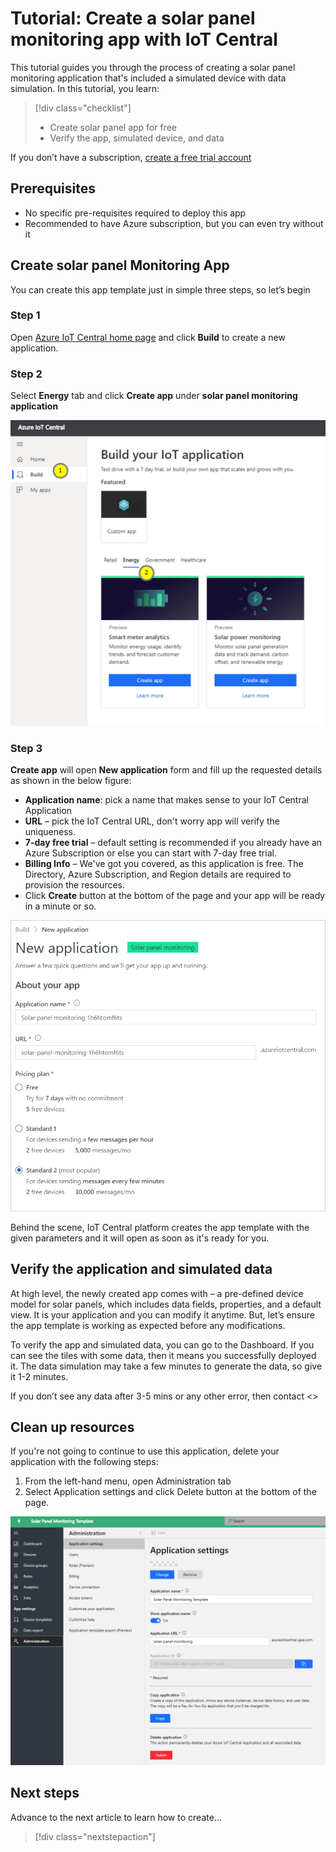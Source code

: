 
# Tutorial: Create a solar panel monitoring app with IoT Central 

This tutorial guides you through the process of creating a solar panel monitoring application that's included a simulated device with data simulation. In this tutorial, you learn:

> [!div class="checklist"]
> * Create solar panel app for free
> * Verify the app, simulated device, and data


If you don’t have a subscription, [create a free trial account](https://azure.microsoft.com/free)


## Prerequisites

- No specific pre-requisites required to deploy this app
- Recommended to have Azure subscription, but you can even try without it


## Create solar panel Monitoring App 

You can create this app template just in simple three steps, so let’s begin 

### Step 1

Open [Azure IoT Central home page](https://apps.azureiotcentral-ppe.com) and click **Build** to create a new application. 


### Step 2
Select **Energy** tab and click **Create app** under **solar panel monitoring application**

![Build App](media/tutorial-iot-central-solar-panel/solar-panel-build.png)


### Step 3

**Create app** will open **New application** form and fill up the requested details as shown in the below figure:
* **Application name**: pick a name that makes sense to your IoT Central Application
* **URL** – pick the IoT Central URL, don't worry app will verify the uniqueness.
* **7-day free trial** – default setting is recommended if you already have an Azure Subscription or else you can start with 7-day free trial. 
* **Billing Info** – We've got you covered, as this application is free. The Directory, Azure Subscription, and Region details are required to provision the resources.
* Click **Create** button at the bottom of the page and your app will be ready in a minute or so. 

![New application form](media/tutorial-iot-central-solar-panel/solar-panel-create-app.png)


Behind the scene, IoT Central platform creates the app template with the given parameters and it will open as soon as it's ready for you. 



## Verify the application and simulated data

At high level, the newly created app comes with – a pre-defined device model for solar panels, which includes data fields, properties, and a default view. It is your application and you can modify it anytime. But, let’s ensure the app template is working as expected before any modifications.

To verify the app and simulated data, you can go to the Dashboard. If you can see the tiles with some data, then it means you successfully deployed it. The data simulation may take a few minutes to generate the data, so give it 1-2 minutes.  

If you don’t see any data after 3-5 mins or any other error, then contact <> 



## Clean up resources
If you're not going to continue to use this application, delete your application with the following steps:

1. From the left-hand menu, open Administration tab
2. Select Application settings and click Delete button at the bottom of the page. 

![Delete application](media/tutorial-iot-central-solar-panel/solar-panel-delete-app.png)


## Next steps

Advance to the next article to learn how to create...
> [!div class="nextstepaction"]
